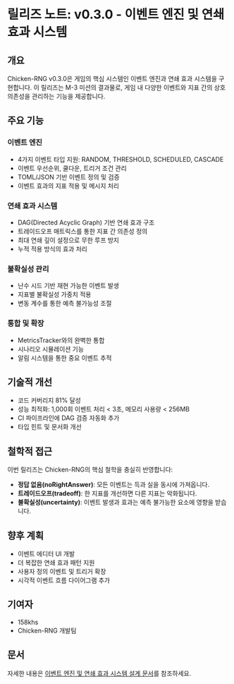 # 릴리즈 노트: v0.3.0 - 이벤트 엔진 및 연쇄 효과 시스템

## 개요

Chicken-RNG v0.3.0은 게임의 핵심 시스템인 이벤트 엔진과 연쇄 효과 시스템을 구현합니다. 이 릴리즈는 M-3 미션의 결과물로, 게임 내 다양한 이벤트와 지표 간의 상호 의존성을 관리하는 기능을 제공합니다.

## 주요 기능

### 이벤트 엔진
- 4가지 이벤트 타입 지원: RANDOM, THRESHOLD, SCHEDULED, CASCADE
- 이벤트 우선순위, 쿨다운, 트리거 조건 관리
- TOML/JSON 기반 이벤트 정의 및 검증
- 이벤트 효과의 지표 적용 및 메시지 처리

### 연쇄 효과 시스템
- DAG(Directed Acyclic Graph) 기반 연쇄 효과 구조
- 트레이드오프 매트릭스를 통한 지표 간 의존성 정의
- 최대 연쇄 깊이 설정으로 무한 루프 방지
- 누적 적용 방식의 효과 처리

### 불확실성 관리
- 난수 시드 기반 재현 가능한 이벤트 발생
- 지표별 불확실성 가중치 적용
- 변동 계수를 통한 예측 불가능성 조절

### 통합 및 확장
- MetricsTracker와의 완벽한 통합
- 시나리오 시뮬레이션 기능
- 알림 시스템을 통한 중요 이벤트 추적

## 기술적 개선

- 코드 커버리지 81% 달성
- 성능 최적화: 1,000회 이벤트 처리 < 3초, 메모리 사용량 < 256MB
- CI 파이프라인에 DAG 검증 자동화 추가
- 타입 힌트 및 문서화 개선

## 철학적 접근

이번 릴리즈는 Chicken-RNG의 핵심 철학을 충실히 반영합니다:

- **정답 없음(noRightAnswer)**: 모든 이벤트는 득과 실을 동시에 가져옵니다.
- **트레이드오프(tradeoff)**: 한 지표를 개선하면 다른 지표는 악화됩니다.
- **불확실성(uncertainty)**: 이벤트 발생과 효과는 예측 불가능한 요소에 영향을 받습니다.

## 향후 계획

- 이벤트 에디터 UI 개발
- 더 복잡한 연쇄 효과 패턴 지원
- 사용자 정의 이벤트 및 트리거 확장
- 시각적 이벤트 흐름 다이어그램 추가

## 기여자

- 158khs
- Chicken-RNG 개발팀

## 문서

자세한 내용은 [이벤트 엔진 및 연쇄 효과 시스템 설계 문서](docs/event_schema_and_cascade_design.md)를 참조하세요.
